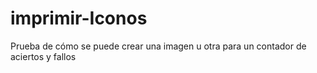 # imprimir-Iconos

Prueba de cómo se puede crear una imagen u otra para un contador de aciertos y fallos
